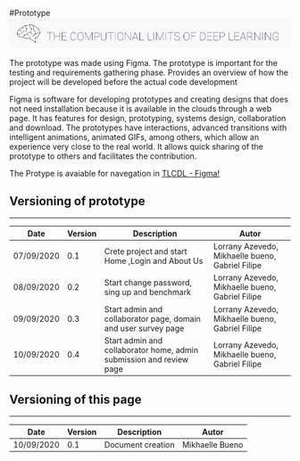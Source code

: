 #Prototype
![Logo](./images/TCLDL.png)

The prototype was made using Figma. The prototype is important for the testing and requirements gathering phase. Provides an overview of how the project will be developed before the actual code development

Figma is software for developing prototypes and creating designs that does not need installation because it is available in the clouds through a web page. It has features for design, prototyping, systems design, collaboration and download. The prototypes have interactions, advanced transitions with intelligent animations, animated GIFs, among others, which allow an experience very close to the real world. It allows quick sharing of the prototype to others and facilitates the contribution.

The Protype is avaiable for navegation in  [TLCDL - Figma!](https://www.figma.com/proto/eDPefFCFvVwSj13AD7RqVs/TLCDL?node-id=106%3A2&scaling=min-zoom)

## Versioning of prototype
---
|    Date    | Version |             Description             |    Autor    |
|------------|---------|-------------------------------------|-------------|
|  07/09/2020|      0.1|                    Crete project and start Home ,Login and About Us |  Lorrany Azevedo, Mikhaelle bueno, Gabriel Filipe|
|  08/09/2020|      0.2|                    Start change password, sing up and benchmark|  Lorrany Azevedo, Mikhaelle bueno, Gabriel Filipe|
|  09/09/2020|      0.3|                     Start admin and collaborator page, domain and user survey page|  Lorrany Azevedo, Mikhaelle bueno, Gabriel Filipe|
|  10/09/2020|      0.4|                     Start admin and collaborator home, admin submission and review page|  Lorrany Azevedo, Mikhaelle bueno, Gabriel Filipe|

## Versioning of this page
---
|    Date    | Version |             Description             |    Autor    |
|------------|---------|-------------------------------------|-------------|
|  10/09/2020|      0.1|                    Document creation|  Mikhaelle Bueno|